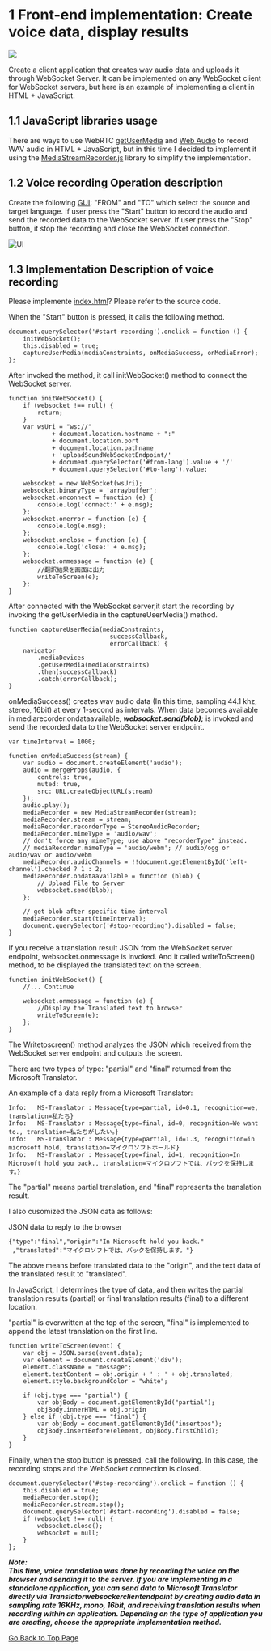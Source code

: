 # 1 Front-end implementation: Create voice data, display results

![](https://c1.staticflickr.com/5/4332/36330464070_5333b0b12e_z.jpg)

Create a client application that creates wav audio data and uploads it through WebSocket Server. It can be implemented on any WebSocket client for WebSocket servers, but here is an example of implementing a client in HTML + JavaScript.

## 1.1 JavaScript libraries usage

There are ways to use WebRTC [getUserMedia](http://caniuse.com/#feat=stream) and [Web Audio](http://caniuse.com/#feat=audio-api) to record WAV audio in HTML + JavaScript, but in this time I decided to implement it using the [MediaStreamRecorder.js](https://github.com/streamproc/MediaStreamRecorder) library to simplify the implementation.


## 1.2 Voice recording Operation description

Create the following [GUI](https://github.com/yoshioterada/Microsoft-Translator-WebSocket-Java/blob/master/src/main/webapp/index.html): "FROM" and "TO" which select the source and target language. If user  press the "Start" button to record the audio and send the recorded data to the WebSocket server. If user press the "Stop" button, it stop the recording and close the WebSocket connection.

![UI](https://c1.staticflickr.com/5/4379/36587385061_b42082aa74.jpg)

## 1.3 Implementation Description of voice recording

Please implemente  [index.html](https://github.com/yoshioterada/Microsoft-Translator-WebSocket-Java/blob/master/src/main/webapp/index.html)? Please refer to the source code.

When the "Start" button is pressed, it calls the following method.

```
document.querySelector('#start-recording').onclick = function () {
    initWebSocket();
    this.disabled = true;
    captureUserMedia(mediaConstraints, onMediaSuccess, onMediaError);
};
```

After invoked the method, it call initWebSocket() method to connect the WebSocket server.


```
function initWebSocket() {
    if (websocket !== null) {
        return;
    }
    var wsUri = "ws://"
            + document.location.hostname + ":"
            + document.location.port
            + document.location.pathname
            + 'uploadSoundWebSocketEndpoint/'
            + document.querySelector('#from-lang').value + '/'
            + document.querySelector('#to-lang').value;

    websocket = new WebSocket(wsUri);
    websocket.binaryType = 'arraybuffer';
    websocket.onconnect = function (e) {
        console.log('connect:' + e.msg);
    };
    websocket.onerror = function (e) {
        console.log(e.msg);
    };
    websocket.onclose = function (e) {
        console.log('close:' + e.msg);
    };
    websocket.onmessage = function (e) {
        //翻訳結果を画面に出力
        writeToScreen(e);
    };
}
```

After connected with the WebSocket server,it start the recording by invoking the getUserMedia in the captureUserMedia() method.

```
function captureUserMedia(mediaConstraints, 
                            successCallback, 
                            errorCallback) {
    navigator
        .mediaDevices
        .getUserMedia(mediaConstraints)
        .then(successCallback)
        .catch(errorCallback);
}
```

onMediaSuccess() creates wav audio data (In this time, sampling 44.1 khz, stereo, 16bit) at every 1-second as intervals.
When data becomes available in mediarecorder.ondataavailable,
***websocket.send(blob);*** is invoked and send the recorded data to the WebSocket server endpoint.


```
var timeInterval = 1000;

function onMediaSuccess(stream) {
    var audio = document.createElement('audio');
    audio = mergeProps(audio, {
        controls: true,
        muted: true,
        src: URL.createObjectURL(stream)
    });
    audio.play();
    mediaRecorder = new MediaStreamRecorder(stream);
    mediaRecorder.stream = stream;
    mediaRecorder.recorderType = StereoAudioRecorder;
    mediaRecorder.mimeType = 'audio/wav';
    // don't force any mimeType; use above "recorderType" instead.
    // mediaRecorder.mimeType = 'audio/webm'; // audio/ogg or audio/wav or audio/webm
    mediaRecorder.audioChannels = !!document.getElementById('left-channel').checked ? 1 : 2;
    mediaRecorder.ondataavailable = function (blob) {
        // Upload File to Server
        websocket.send(blob);
    };

    // get blob after specific time interval
    mediaRecorder.start(timeInterval);
    document.querySelector('#stop-recording').disabled = false;
}
```

If you receive a translation result JSON from the WebSocket server endpoint, websocket.onmessage is invoked. And it called writeToScreen() method, to be displayed the translated text on the screen.


```
function initWebSocket() {
    //... Continue

    websocket.onmessage = function (e) {
        //Display the Translated text to browser
        writeToScreen(e);
    };
}
```

The Writetoscreen() method analyzes the JSON which received from the WebSocket server endpoint and outputs the screen.

There are two types of type: "partial" and "final" returned from the Microsoft Translator.

An example of a data reply from a Microsoft Translator:

```
Info:   MS-Translator : Message{type=partial, id=0.1, recognition=we, translation=私たち} 
Info:   MS-Translator : Message{type=final, id=0, recognition=We want to., translation=私たちがしたい。} 
Info:   MS-Translator : Message{type=partial, id=1.3, recognition=in microsoft hold, translation=マイクロソフトホールド} 
Info:   MS-Translator : Message{type=final, id=1, recognition=In Microsoft hold you back., translation=マイクロソフトでは、バックを保持します。}
```

The "partial" means partial translation, and "final" represents the translation result.

I also cusomized the JSON data as follows:

JSON data to reply to the browser

```
{"type":"final","origin":"In Microsoft hold you back."
 ,"translated":"マイクロソフトでは、バックを保持します。"}
```

The above means before translated data to the "origin", and the text data of the translated result to "translated".

In JavaScript, I determines the type of data, and then writes the partial translation results (partial) or final translation results (final) to a different location.

"partial" is overwritten at the top of the screen, "final" is implemented to append the latest translation on the first line.

```
function writeToScreen(event) {
    var obj = JSON.parse(event.data);
    var element = document.createElement('div');
    element.className = "message";
    element.textContent = obj.origin + ' : ' + obj.translated;
    element.style.backgroundColor = "white";

    if (obj.type === "partial") {
        var objBody = document.getElementById("partial");
        objBody.innerHTML = obj.origin
    } else if (obj.type === "final") {
        var objBody = document.getElementById("insertpos");
        objBody.insertBefore(element, objBody.firstChild);
    }
}
```

Finally, when the stop button is pressed, call the following. In this case, the recording stops and the WebSocket connection is closed.

```
document.querySelector('#stop-recording').onclick = function () {
    this.disabled = true;
    mediaRecorder.stop();
    mediaRecorder.stream.stop();
    document.querySelector('#start-recording').disabled = false;
    if (websocket !== null) {
        websocket.close();
        websocket = null;
    }
};
```

***Note:  
This time, voice translation was done by recording the voice on the browser and sending it to the server.
If you are implementing in a standalone application, you can send data to Microsoft Translator directly via Translatorwebsockerclientendpoint by creating audio data in sampling rate 16KHz, mono, 16bit, and receiving translation results when recording within an application.
Depending on the type of application you are creating, choose the appropriate implementation method.***


[Go Back to Top Page](https://github.com/yoshioterada/Microsoft-Translator-WebSocket-Java/blob/master/ExplanationOfImplementation-en.md)